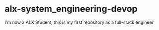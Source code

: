 # alx-system_engineering-devop
I'm now a ALX Student, this is my first repository as a full-stack engineer
